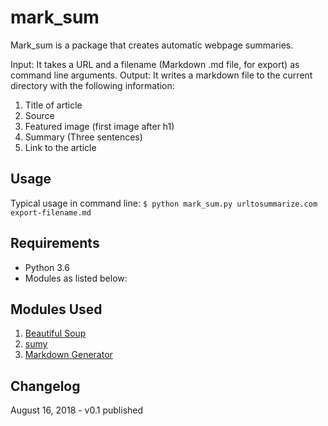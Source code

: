 # mark_sum
Mark_sum is a package that creates automatic webpage summaries.

Input: It takes a URL and a filename (Markdown .md file, for export) as command line arguments.
Output: It writes a markdown file to the current directory with the following information:

1. Title of article
2. Source
3. Featured image (first image after h1)
4. Summary (Three sentences)
5. Link to the article

## Usage

Typical usage in command line:
`$ python mark_sum.py urltosummarize.com export-filename.md`

## Requirements
* Python 3.6
* Modules as listed below:

## Modules Used
1. [Beautiful Soup](https://www.crummy.com/software/BeautifulSoup/bs4/doc/)
2. [sumy](https://github.com/miso-belica/sumy)
3. [Markdown Generator](https://github.com/cmccandless/markdown-generator)


## Changelog
August 16, 2018 - v0.1 published 




